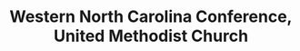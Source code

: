 ---
layout: repo
title: "Western North Carolina Conference, United Methodist Church"
id: 4732
permalink: repos/4732/
---